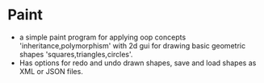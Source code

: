 # Paint

- a simple paint program for applying oop concepts 'inheritance,polymorphism' with 2d gui
  for drawing basic geometric shapes 'squares,triangles,circles'.
- Has options for redo and undo drawn shapes, save and load shapes as XML or JSON files.
